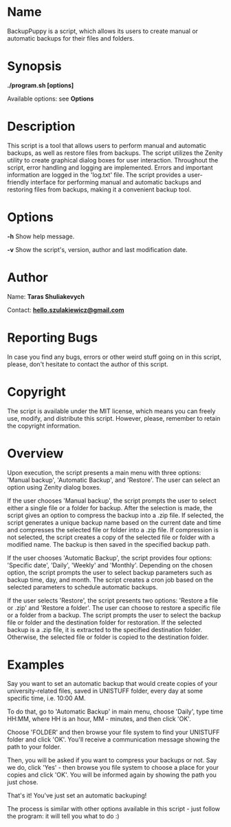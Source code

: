 # Name

BackupPuppy is a script, which allows its users to create manual or
automatic backups for their files and folders.

# Synopsis

**./program.sh \[options\]**

Available options: see **Options**

# Description

This script is a tool that allows users to perform manual and automatic
backups, as well as restore files from backups. The script utilizes the
Zenity utility to create graphical dialog boxes for user interaction.
Throughout the script, error handling and logging are implemented.
Errors and important information are logged in the \'log.txt\' file. The
script provides a user-friendly interface for performing manual and
automatic backups and restoring files from backups, making it a
convenient backup tool.

# Options

**-h** Show help message.

**-v** Show the script\'s, version, author and last modification date.

# Author

Name: **Taras Shuliakevych**

Contact: **hello.szulakiewicz@gmail.com**

# Reporting Bugs

In case you find any bugs, errors or other weird stuff going on in this
script, please, don\'t hesitate to contact the author of this script.

# Copyright

The script is available under the MIT license, which means you can
freely use, modify, and distribute this script. However, please,
remember to retain the copyright information.

# Overview

Upon execution, the script presents a main menu with three options:
\'Manual backup\', \'Automatic Backup\', and \'Restore\'. The user can
select an option using Zenity dialog boxes.

If the user chooses \'Manual backup\', the script prompts the user to
select either a single file or a folder for backup. After the selection
is made, the script gives an option to compress the backup into a .zip
file. If selected, the script generates a unique backup name based on
the current date and time and compresses the selected file or folder
into a .zip file. If compression is not selected, the script creates a
copy of the selected file or folder with a modified name. The backup is
then saved in the specified backup path.

If the user chooses \'Automatic Backup\', the script provides four
options: \'Specific date\', \'Daily\', \'Weekly\' and \'Monthly\'.
Depending on the chosen option, the script prompts the user to select
backup parameters such as backup time, day, and month. The script
creates a cron job based on the selected parameters to schedule
automatic backups.

If the user selects \'Restore\', the script presents two options:
\'Restore a file or .zip\' and \'Restore a folder\'. The user can choose
to restore a specific file or a folder from a backup. The script prompts
the user to select the backup file or folder and the destination folder
for restoration. If the selected backup is a .zip file, it is extracted
to the specified destination folder. Otherwise, the selected file or
folder is copied to the destination folder.

# Examples

Say you want to set an automatic backup that would create copies of your
university-related files, saved in UNISTUFF folder, every day at some
specific time, i.e. 10:00 AM.

To do that, go to \'Automatic Backup\' in main menu, choose \'Daily\',
type time HH:MM, where HH is an hour, MM - minutes, and then click
\'OK\'.

Choose \'FOLDER\' and then browse your file system to find your UNISTUFF
folder and click \'OK\'. You\'ll receive a communication message showing
the path to your folder.

Then, you will be asked if you want to compress your backups or not. Say
we do, click \'Yes\' - then browse you file system to choose a place for
your copies and click \'OK\'. You will be informed again by showing the
path you just chose.

That\'s it! You\'ve just set an automatic backuping!

The process is similar with other options available in this script -
just follow the program: it will tell you what to do :)


